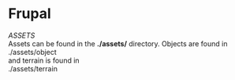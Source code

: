 # Frupal

*ASSETS*
<br>
Assets can be found in the <b>./assets/</b> directory. Objects are found in
<br>
./assets/object
<br>
and terrain is found in
<br>
./assets/terrain
